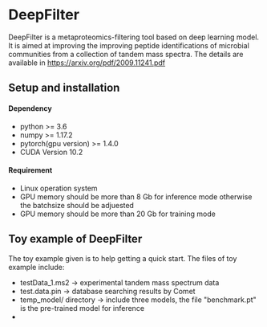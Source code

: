 # DeepFilter
DeepFilter is a metaproteomics-filtering tool based on deep learning model. It is aimed at improving the  improving peptide identifications of microbial communities from a collection of tandem mass spectra. The details are available in https://arxiv.org/pdf/2009.11241.pdf

## Setup and installation
#### Dependency
* python >= 3.6
* numpy >= 1.17.2
* pytorch(gpu version) >= 1.4.0
* CUDA Version 10.2
#### Requirement
* Linux operation system
* GPU memory should be more than 8 Gb for inference mode otherwise the batchsize should be adjuested
* GPU memory should be more than 20 Gb for training mode

## Toy example of DeepFilter
The toy example given is to help getting a quick start. The files of toy example include:
* testData_1.ms2 -> experimental tandem mass spectrum data
* test.data.pin -> database searching results by Comet
* temp_model/ directory -> include three models, the file "benchmark.pt" is the pre-trained model for inference
* 




